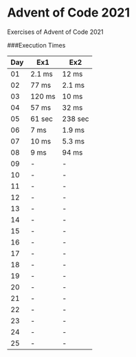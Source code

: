 # Advent of Code 2021
Exercises of Advent of Code 2021

###Execution Times

Day | Ex1 | Ex2 |
--- | --- | --- | 
01 | 2.1 ms | 12 ms | 
02 | 77 ms | 2.1 ms | 
03 | 120 ms | 10 ms |  
04 | 57 ms | 32 ms | 
05 | 61 sec | 238 sec |
06 | 7 ms | 1.9 ms | 
07 | 10 ms | 5.3 ms | 
08 | 9 ms | 94 ms | 
09 | - | - | 
10 | - | - | 
11 | - | - | 
12 | - | - | 
13 | - | - | 
14 | - | - | 
15 | - | - | 
16 | - | - | 
17 | - | - | 
18 | - | - | 
19 | - | - | 
20 | - | - | 
21 | - | - | 
22 | - | - | 
23 | - | - | 
24 | - | - | 
25 | - | - | 
